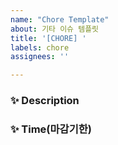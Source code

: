 ```yaml
---
name: "Chore Template"
about: 기타 이슈 템플릿
title: '[CHORE] '
labels: chore
assignees: ''

---
```


### ✨ Description


### ✨ Time(마감기한)

